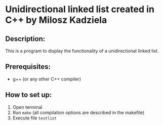 # Unidirectional linked list created in C++ by Milosz Kadziela

## Description:
This is a program to display the functionality of a unidirectional linked list.

## Prerequisites:
- g++ (or any other C++ compiler)

## How to set up:
1. Open terminal
2. Run `make` (all compilation options are described in the makefile)
3. Execute file `testlist`
